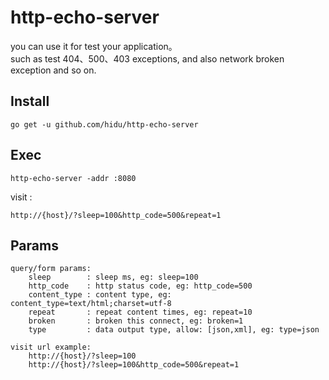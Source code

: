 # http-echo-server

you can use it for test your application。  
such as test 404、500、403 exceptions,
and also network broken exception and so on.  

## Install
```
go get -u github.com/hidu/http-echo-server
```

## Exec
```
http-echo-server -addr :8080
```

visit :
```
http://{host}/?sleep=100&http_code=500&repeat=1
```


## Params
```
query/form params:
    sleep        : sleep ms, eg: sleep=100
    http_code    : http status code, eg: http_code=500
    content_type : content type, eg: content_type=text/html;charset=utf-8
    repeat       : repeat content times, eg: repeat=10
    broken       : broken this connect, eg: broken=1
    type         : data output type, allow: [json,xml], eg: type=json

visit url example:
    http://{host}/?sleep=100
    http://{host}/?sleep=100&http_code=500&repeat=1
```